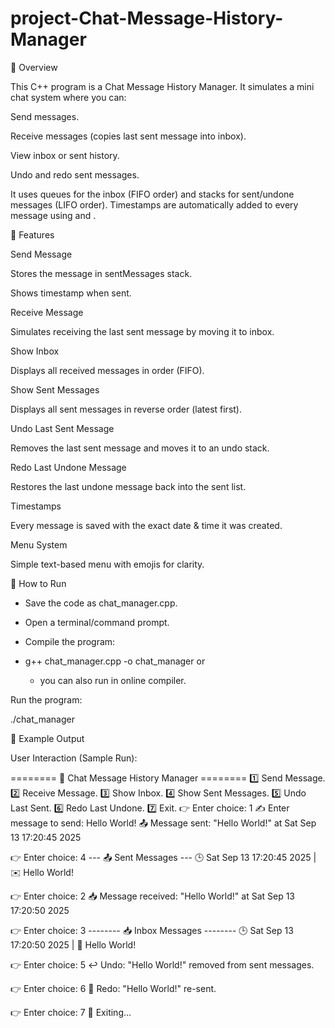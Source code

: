 # project-Chat-Message-History-Manager
🔹 Overview

This C++ program is a Chat Message History Manager.
It simulates a mini chat system where you can:

Send messages.

Receive messages (copies last sent message into inbox).

View inbox or sent history.

Undo and redo sent messages.

It uses queues for the inbox (FIFO order) and stacks for sent/undone messages (LIFO order).
Timestamps are automatically added to every message using <chrono> and <ctime>.

🔹 Features

Send Message

Stores the message in sentMessages stack.

Shows timestamp when sent.

Receive Message

Simulates receiving the last sent message by moving it to inbox.

Show Inbox

Displays all received messages in order (FIFO).

Show Sent Messages

Displays all sent messages in reverse order (latest first).

Undo Last Sent Message

Removes the last sent message and moves it to an undo stack.

Redo Last Undone Message

Restores the last undone message back into the sent list.

Timestamps

Every message is saved with the exact date & time it was created.

Menu System

Simple text-based menu with emojis for clarity.

🔹 How to Run

* Save the code as chat_manager.cpp.

* Open a terminal/command prompt.

* Compile the program:

* g++ chat_manager.cpp -o chat_manager
               or
  * you can also run in online compiler.

Run the program:

./chat_manager

🔹 Example Output

User Interaction (Sample Run):

======== 💬 Chat Message History Manager ========
1️⃣  Send Message.
2️⃣  Receive Message.
3️⃣  Show Inbox.
4️⃣  Show Sent Messages.
5️⃣  Undo Last Sent.
6️⃣  Redo Last Undone.
7️⃣  Exit.
👉 Enter choice: 1
✍️ Enter message to send: Hello World!
📤 Message sent: "Hello World!" at Sat Sep 13 17:20:45 2025

👉 Enter choice: 4
--- 📤 Sent Messages ---
🕒 Sat Sep 13 17:20:45 2025 | ✉️ Hello World!

👉 Enter choice: 2
📥 Message received: "Hello World!" at Sat Sep 13 17:20:50 2025

👉 Enter choice: 3
-------- 📥 Inbox Messages --------
🕒 Sat Sep 13 17:20:50 2025 | 💬 Hello World!

👉 Enter choice: 5
↩️ Undo: "Hello World!" removed from sent messages.

👉 Enter choice: 6
🔁 Redo: "Hello World!" re-sent.

👉 Enter choice: 7
👋 Exiting...
